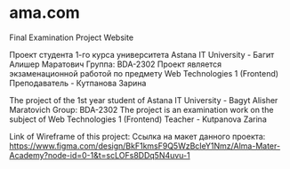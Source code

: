 # ama.com
Final Examination Project Website

Проект студента 1-го курса университета Astana IT University - Багит Алишер Маратович
Группа: BDA-2302
Проект является экзаменационной работой по предмету Web Technologies 1 (Frontend)
Преподаватель - Кутпанова Зарина

The project of the 1st year student of Astana IT University - Bagyt Alisher Maratovich
Group: BDA-2302
The project is an examination work on the subject of Web Technologies 1 (Frontend)
Teacher - Kutpanova Zarina

Link of Wireframe of this project:
Ссылка на макет данного проекта:
https://www.figma.com/design/BkF1kmsF9Q5WzBcIeY1Nmz/Alma-Mater-Academy?node-id=0-1&t=scLOFs8DDq5N4uvu-1
